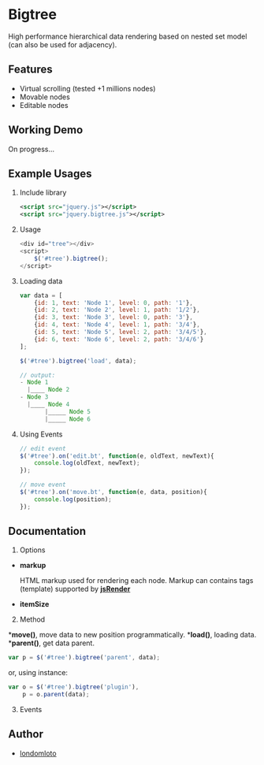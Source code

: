# Bigtree

High performance hierarchical data rendering based on nested set model (can also be used for adjacency).

## Features

  * Virtual scrolling (tested +1 millions nodes)
  * Movable nodes
  * Editable nodes

## Working Demo
On progress...

## Example Usages
1. Include library
    
    ```xml
    <script src="jquery.js"></script>
    <script src="jquery.bigtree.js"></script>
    ```
2. Usage
    
    ```javascript
    <div id="tree"></div>
    <script>
        $('#tree').bigtree();
    </script>
    ```
3. Loading data
    
    ```javascript
    var data = [
        {id: 1, text: 'Node 1', level: 0, path: '1'},
        {id: 2, text: 'Node 2', level: 1, path: '1/2'},
        {id: 3, text: 'Node 3', level: 0, path: '3'},
        {id: 4, text: 'Node 4', level: 1, path: '3/4'},
        {id: 5, text: 'Node 5', level: 2, path: '3/4/5'},
        {id: 6, text: 'Node 6', level: 2, path: '3/4/6'}
    ];
    
    $('#tree').bigtree('load', data);
    
    // output:
    - Node 1
      |____ Node 2
    - Node 3
      |____ Node 4
           |_____ Node 5        
           |_____ Node 6
    ```

4. Using Events
    
    ```javascript
    // edit event
    $('#tree').on('edit.bt', function(e, oldText, newText){
        console.log(oldText, newText);
    });
    
    // move event
    $('#tree').on('move.bt', function(e, data, position){
        console.log(position);
    });
    ```

## Documentation
1. Options
  * __markup__
  
    HTML markup used for rendering each node. Markup can contains tags (template) supported by [__jsRender__](https://www.jsviews.com/)

  * __itemSize__
    
    

2. Method
  
  *__move()__, move data to new position programmatically.
  *__load()__, loading data.
  *__parent()__, get data parent.

```javascript
var p = $('#tree').bigtree('parent', data);
```
or, using instance:

```javascript
var o = $('#tree').bigtree('plugin'),
    p = o.parent(data);
```


3. Events

## Author
- [londomloto](https://github.com/londomloto)


